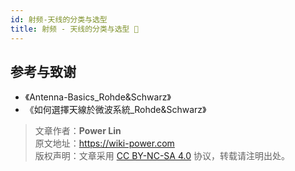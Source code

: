 ```yaml
---
id: 射频-天线的分类与选型
title: 射频 - 天线的分类与选型 🚧
---
```


## 参考与致谢

- 《Antenna-Basics_Rohde&Schwarz》
- 《如何選擇天線於微波系統\_Rohde&Schwarz》

> 文章作者：**Power Lin**  
> 原文地址：<https://wiki-power.com>  
> 版权声明：文章采用 [CC BY-NC-SA 4.0](https://creativecommons.org/licenses/by/4.0/deed.zh) 协议，转载请注明出处。
